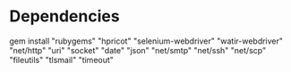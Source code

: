 Dependencies
====================

gem install "rubygems" "hpricot" "selenium-webdriver" "watir-webdriver" "net/http" "uri" "socket" "date" "json" "net/smtp" "net/ssh" "net/scp" "fileutils" "tlsmail" "timeout"